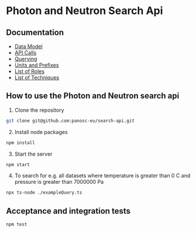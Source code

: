 # Photon and Neutron Search Api

## Documentation

* [Data Model](./doc/data-model.md)
* [API Calls](./doc/api-calls.md)
* [Querying](./doc/query.md)
* [Units and Prefixes](./doc/units-and-prefixes.md)
* [List of Roles](./doc/list-of-roles.md)
* [List of Techniques](./doc/list-of-techniques.md)

## How to use the Photon and Neutron search api

1. Clone the repository

  ```bash
  git clone git@github.com:panosc-eu/search-api.git
  ```

2. Install node packages

  ```bash
  npm install
  ```

3. Start the server

```bash
npm start
```

4. To search for e.g. all datasets where temperature is greater than 0 C and pressure is greater than 7000000 Pa

```bash
npx ts-node ./exampleQuery.ts
```


## Acceptance and integration tests

```bash
npm test
```
